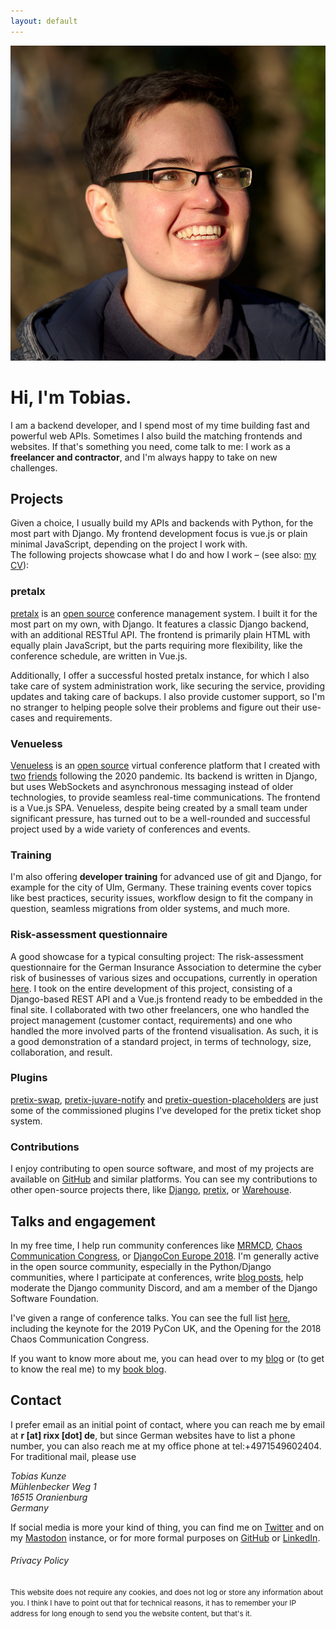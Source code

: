 ```yaml
---
layout: default
---
```


<img src="/images/2021-square.jpg" id="head">

# Hi, I'm Tobias.

I am a backend developer, and I spend most of my time building fast and powerful web APIs. Sometimes I also build the
matching frontends and websites. If that's something you need, come talk to me: I work as a **freelancer and
contractor**, and I'm always happy to take on new challenges.

## Projects

Given a choice, I usually build my APIs and backends with Python, for the most part with Django. My frontend development
focus is vue.js or plain minimal JavaScript, depending on the project I work with.<br>
The following projects showcase what I do and how I work – (see also: [my CV](/cv.pdf)):

### pretalx

[pretalx](https://pretalx.com) is an [open source](https://github.com/pretalx) conference management system. I built
  it for the most part on my own, with Django. It features a classic Django backend, with an additional RESTful API. The
  frontend is primarily plain HTML with equally plain JavaScript, but the parts requiring more flexibility, like the
  conference schedule, are written in Vue.js.
  
Additionally, I offer a successful hosted pretalx instance, for which I
  also take care of system administration work, like securing the service, providing updates and taking care of backups.
  I also provide customer support, so I'm no stranger to helping people solve their problems and figure out their
  use-cases and requirements.

### Venueless

[Venueless](https://venueless.org/en/) is an [open source](https://github.com/venueless/venueless/) virtual conference
platform that I created with [two](https://rash.codes/) [friends](https://raphaelmichel.de/) following the 2020
pandemic. Its backend is written in Django, but uses WebSockets and asynchronous messaging instead of older
technologies, to provide seamless real-time communications. The frontend is a Vue.js SPA. Venueless, despite being
created by a small team under significant pressure, has turned out to be a well-rounded and successful project used by a
wide variety of conferences and events.
  
### Training

I'm also offering **developer training** for advanced use of git and Django, for example for the city of Ulm, Germany.
These training events cover topics like best practices, security issues, workflow design to fit the company in question,
seamless migrations from older systems, and much more.


### Risk-assessment questionnaire

A good showcase for a typical consulting project: The risk-assessment questionnaire for the German Insurance Association
to determine the cyber risk of businesses of various sizes and occupations, currently in operation
[here](https://www.gdv.de/de/42860-42860). I took on the entire development of this project, consisting of a
Django-based REST API and a Vue.js frontend ready to be embedded in the final site. I collaborated with two other
freelancers, one who handled the project management (customer contact, requirements) and one who handled the more
involved parts of the frontend visualisation. As such, it is a good demonstration of a standard project, in terms of
technology, size, collaboration, and result.

### Plugins

[pretix-swap](https://github.com/rixx/pretix-swap), [pretix-juvare-notify](https://github.com/rixx/pretix-juvare-notify)
and [pretix-question-placeholders](https://github.com/rixx/pretix-question-placeholders) are just some of the
commissioned plugins I've developed for the pretix ticket shop system.

### Contributions

I enjoy contributing to open source software, and most of my projects are available on [GitHub](https://github.com/rixx)
and similar platforms. You can see my contributions to other open-source projects there, like
[Django](https://github.com/django/django/commits?author=rixx),
[pretix](https://github.com/pretix/pretix/commits?author=rixx), or
[Warehouse](https://github.com/pypa/warehouse/commits?author=rixx).

## Talks and engagement

In my free time, I help run community conferences like [MRMCD](https://mrmcd.net), [Chaos Communication
Congress](https://events.ccc.de), or [DjangoCon Europe 2018](https://2018.djangocon.eu/). I'm generally active in the
open source community, especially in the Python/Django communities, where I participate at conferences, write [blog
posts](https://rixx.de), help moderate the Django community Discord, and am a member of the Django Software Foundation.

I've given a range of conference talks. You can see the full list [here](https://rixx.de/talks/), including the keynote
for the 2019 PyCon UK, and the Opening for the 2018 Chaos Communication Congress.

If you want to know more about me, you can head over to my [blog](https://rixx.de) or (to get to know the real me) to my
[book blog](https://books.rixx.de).

## Contact

I prefer email as an initial point of contact, where you can reach me by email at **r [at] rixx [dot] de**, but since
German websites have to list a phone number, you can also reach me at my office phone at tel:+4971549602404. <br>For
traditional mail, please use

<address>
Tobias Kunze<br>
Mühlenbecker Weg 1<br>
16515 Oranienburg<br>
Germany<br>
</address>


If social media is more your kind of thing, you can find me on [Twitter](https://twitter.com/rixxtr) and on my
[Mastodon](https://chaos.social/@rixx) instance, or for more formal purposes on [GitHub](https://github.com/rixx) or
[LinkedIn](https://www.linkedin.com/in/tobias-kunze/).

###### Privacy Policy

<p class="noinitial" id="privacy"><small>This website does not require any cookies, and does not log or store any
information about you. I think I have to point out that for technical reasons, it has to remember your IP address for
long enough to send you the website content, but that's it. </small></p>
